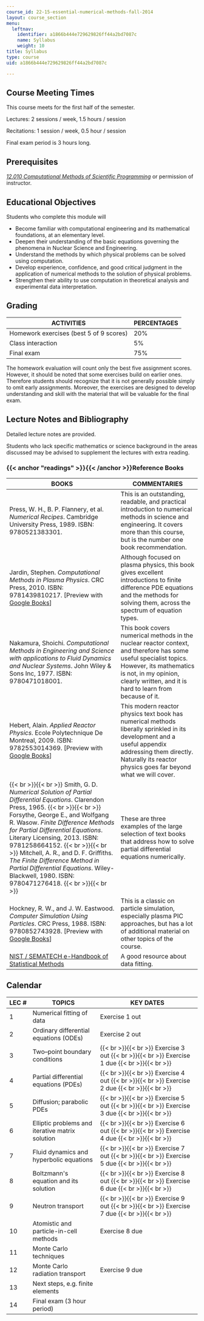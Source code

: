 ```yaml
---
course_id: 22-15-essential-numerical-methods-fall-2014
layout: course_section
menu:
  leftnav:
    identifier: a1866b444e729629826ff44a2bd7087c
    name: Syllabus
    weight: 10
title: Syllabus
type: course
uid: a1866b444e729629826ff44a2bd7087c

---
```


Course Meeting Times
--------------------

This course meets for the first half of the semester.

Lectures: 2 sessions / week, 1.5 hours / session

Recitations: 1 session / week, 0.5 hour / session

Final exam period is 3 hours long.

Prerequisites
-------------

[_12.010 Computational Methods of Scientific Programming_](/courses/12-010-computational-methods-of-scientific-programming-fall-2011) or permission of instructor.

Educational Objectives
----------------------

Students who complete this module will

*   Become familiar with computational engineering and its mathematical foundations, at an elementary level.
*   Deepen their understanding of the basic equations governing the phenomena in Nuclear Science and Engineering.
*   Understand the methods by which physical problems can be solved using computation.
*   Develop experience, confidence, and good critical judgment in the application of numerical methods to the solution of physical problems.
*   Strengthen their ability to use computation in theoretical analysis and experimental data interpretation.

Grading
-------

| ACTIVITIES | PERCENTAGES |
| --- | --- |
| Homework exercises (best 5 of 9 scores) | 20% |
| Class interaction | 5% |
| Final exam | 75% 

The homework evaluation will count only the best five assignment scores. However, it should be noted that some exercises build on earlier ones. Therefore students should recognize that it is not generally possible simply to omit early assignments. Moreover, the exercises are designed to develop understanding and skill with the material that will be valuable for the final exam.

Lecture Notes and Bibliography
------------------------------

Detailed lecture notes are provided.

Students who lack specific mathematics or science background in the areas discussed may be advised to supplement the lectures with extra reading.

### {{< anchor "readings" >}}{{< /anchor >}}Reference Books

| BOOKS | COMMENTARIES |
| --- | --- |
| Press, W. H., B. P. Flannery, et al. _Numerical Recipes_. Cambridge University Press, 1989. ISBN: 9780521383301. | This is an outstanding, readable, and practical introduction to numerical methods in science and engineering. It covers more than this course, but is the number one book recommendation. |
| Jardin, Stephen. _Computational Methods in Plasma Physics_. CRC Press, 2010. ISBN: 9781439810217. \[Preview with [Google Books](http://books.google.com/books?id=gZzf_B56FDcC&pg=PAfrontcover)\] | Although focused on plasma physics, this book gives excellent introductions to finite difference PDE equations and the methods for solving them, across the spectrum of equation types. |
| Nakamura, Shoichi. _Computational Methods in Engineering and Science with applications to Fluid Dynamics and Nuclear Systems_. John Wiley & Sons Inc, 1977. ISBN: 9780471018001. | This book covers numerical methods in the nuclear reactor context, and therefore has some useful specialist topics. However, its mathematics is not, in my opinion, clearly written, and it is hard to learn from because of it. |
| Hebert, Alain. _Applied Reactor Physics_. Ecole Polytechnique De Montreal, 2009. ISBN: 9782553014369. \[Preview with [Google Books](http://books.google.com/books?id=sibA5ECQ8LoC&pg=PAfrontcover)\] | This modern reactor physics text book has numerical methods liberally sprinkled in its development and a useful appendix addressing them directly. Naturally its reactor physics goes far beyond what we will cover. |
|  {{< br >}}{{< br >}} Smith, G. D. _Numerical Solution of Partial Differential Equations_. Clarendon Press, 1965. {{< br >}}{{< br >}} Forsythe, George E., and Wolfgang R. Wasow. _Finite Difference Methods for Partial Differential Equations_. Literary Licensing, 2013. ISBN: 9781258664152. {{< br >}}{{< br >}} Mitchell, A. R., and D. F. Griffiths. _The Finite Difference Method in Partial Differential Equations_. Wiley-Blackwell, 1980. ISBN: 9780471276418. {{< br >}}{{< br >}}  | These are three examples of the large selection of text books that address how to solve partial differential equations numerically. |
| Hockney, R. W., and J. W. Eastwood. _Computer Simulation Using Particles_. CRC Press, 1988. ISBN: 9780852743928. \[Preview with [Google Books](http://books.google.com/books?id=nTOFkmnCQuIC&pg=PAfrontcover)\] | This is a classic on particle simulation, especially plasma PIC approaches, but has a lot of additional material on other topics of the course. |
| [NIST / SEMATECH e-Handbook of Statistical Methods](http://www.itl.nist.gov/div898/handbook/) | A good resource about data fitting. 

Calendar
--------

| LEC # | TOPICS | KEY DATES |
| --- | --- | --- |
| 1 | Numerical fitting of data | Exercise 1 out |
| 2 | Ordinary differential equations (ODEs) | Exercise 2 out |
| 3 | Two–point boundary conditions |  {{< br >}}{{< br >}} Exercise 3 out {{< br >}}{{< br >}} Exercise 1 due {{< br >}}{{< br >}}  |
| 4 | Partial differential equations (PDEs) |  {{< br >}}{{< br >}} Exercise 4 out {{< br >}}{{< br >}} Exercise 2 due {{< br >}}{{< br >}}  |
| 5 | Diffusion; parabolic PDEs |  {{< br >}}{{< br >}} Exercise 5 out {{< br >}}{{< br >}} Exercise 3 due {{< br >}}{{< br >}}  |
| 6 | Elliptic problems and iterative matrix solution |  {{< br >}}{{< br >}} Exercise 6 out {{< br >}}{{< br >}} Exercise 4 due {{< br >}}{{< br >}}  |
| 7 | Fluid dynamics and hyperbolic equations |  {{< br >}}{{< br >}} Exercise 7 out {{< br >}}{{< br >}} Exercise 5 due {{< br >}}{{< br >}}  |
| 8 | Boltzmann's equation and its solution |  {{< br >}}{{< br >}} Exercise 8 out {{< br >}}{{< br >}} Exercise 6 due {{< br >}}{{< br >}}  |
| 9 | Neutron transport |  {{< br >}}{{< br >}} Exercise 9 out {{< br >}}{{< br >}} Exercise 7 due {{< br >}}{{< br >}}  |
| 10 | Atomistic and particle-in-cell methods | Exercise 8 due |
| 11 | Monte Carlo techniques | &nbsp; |
| 12 | Monte Carlo radiation transport | Exercise 9 due |
| 13 | Next steps, e.g. finite elements | &nbsp; |
| 14 | Final exam (3 hour period) |